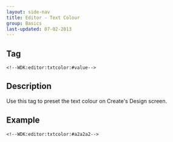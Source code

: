 ```yaml
---
layout: side-nav
title: Editor - Text Colour
group: Basics
last-updated: 07-02-2013
---
```


## Tag

`<!--WDK:editor:txtcolor:#value-->`

## Description

Use this tag to preset the text colour on Create's Design screen.

## Example

~~~
<!--WDK:editor:txtcolor:#a2a2a2-->
~~~